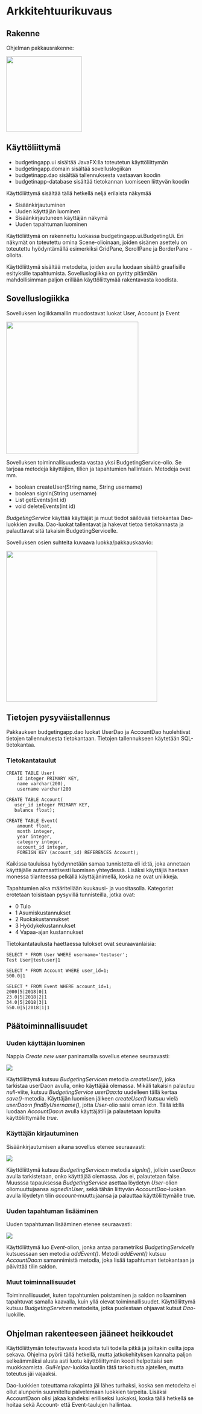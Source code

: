 <h1>Arkkitehtuurikuvaus</h1>

<h2>Rakenne</h2>

Ohjelman pakkausrakenne:

<img src="https://github.com/oonalampola/otm-harjoitustyo/blob/master/dokumentointi/kuvat/pakkauskaavio.png" width="200">
<h2>Käyttöliittymä</h2>

- budgetingapp.ui sisältää JavaFX:lla toteutetun käyttöliittymän
- budgetingapp.domain sisältää sovelluslogiikan
- budgetinapp.dao sisältää tallennuksesta vastaavan koodin
- budgetinapp-database sisältää tietokannan luomiseen liittyvän koodin

Käyttöliittymä sisältää tällä hetkellä neljä erilaista näkymää

- Sisäänkirjautuminen
- Uuden käyttäjän luominen
- Sisäänkirjautuneen käyttäjän näkymä
- Uuden tapahtuman luominen

Käyttöliittymä on rakennettu luokassa budgetingapp.ui.BudgetingUi. Eri näkymät on toteutettu omina Scene-olioinaan, joiden sisänen asettelu on toteutettu hyödyntämällä esimerkiksi GridPane, ScrollPane ja BorderPane -olioita. 

Käyttöliittymä sisältää metodeita, joiden avulla luodaan sisältö graafisille esityksille tapahtumista. Sovelluslogiikka on pyritty pitämään mahdollisimman paljon erillään käyttöliittymää rakentavasta koodista.

<h2>Sovelluslogiikka</h2>

Sovelluksen logiikkamallin muodostavat luokat User, Account ja Event

<img src="https://github.com/oonalampola/otm-harjoitustyo/blob/master/dokumentointi/kuvat/LUOKAT.png" width="350">

Sovelluksen toiminnallisuudesta vastaa yksi BudgetingService-olio. Se tarjoaa metodeja käyttäjien, tilien ja tapahtumien hallintaan. Metodeja ovat mm.

- boolean createUser(String name, String username)
- boolean signIn(String username)
- List getEvents(int id)
- void deleteEvents(int id)

_BudgetingService_ käyttää käyttäjät ja muut tiedot säilövää tietokantaa Dao-luokkien avulla. Dao-luokat tallentavat ja hakevat tietoa tietokannasta ja palauttavat sitä takaisin BudgetingServicelle.

Sovelluksen osien suhteita kuvaava luokka/pakkauskaavio:

<img src="https://github.com/oonalampola/otm-harjoitustyo/blob/master/dokumentointi/kuvat/pakkausluokkakaavo.png" width="400">

<h2>Tietojen pysyväistallennus</h2>

Pakkauksen budgetingapp.dao luokat UserDao ja AccountDao huolehtivat tietojen tallennuksesta tietokantaan. Tietojen tallennukseen käytetään SQL-tietokantaa. 

<h3>Tietokantataulut</h3>

```
CREATE TABLE User(
	id integer PRIMARY KEY, 
  	name varchar(200), 
  	username varchar(200
 ```
 
 ```
CREATE TABLE Account(
	user_id integer PRIMARY KEY, 
   	balance float);

```

```
CREATE TABLE Event(
  	amount float,
	month integer,
  	year integer,
	category integer, 
  	account_id integer, 
	FOREIGN KEY (account_id) REFERENCES Account);
```
Kaikissa tauluissa hyödynnetään samaa tunnistetta eli id:tä, joka annetaan käyttäjälle automaattisesti luomisen yhteydessä.
Lisäksi käyttäjiä haetaan monessa tilanteessa pelkällä käyttäjänimellä, koska ne ovat uniikkeja.

Tapahtumien aika määritellään kuukausi- ja vuositasolla. Kategoriat erotetaan toisistaan pysyvillä tunnisteilla, jotka ovat:
- 0 Tulo
- 1 Asumiskustannukset
- 2 Ruokakustannukset
- 3 Hyödykekustannukset
- 4 Vapaa-ajan kustannukset

Tietokantataulusta haettaessa tulokset ovat seuraavanlaisia:
```
SELECT * FROM User WHERE username='testuser';
Test User|testuser|1
```
```
SELECT * FROM Account WHERE user_id=1;
500.0|1
```
```
SELECT * FROM Event WHERE account_id=1;
2000|5|2018|0|1
23.0|5|2018|2|1
34.0|5|2018|3|1
550.0|5|2018|1|1
```

<h2>Päätoiminnallisuudet</h2>

<h3>Uuden käyttäjän luominen</h3>

Nappia _Create new user_ paninamalla sovellus etenee seuraavasti:

<img src="https://github.com/oonalampola/otm-harjoitustyo/blob/master/dokumentointi/kuvat/creating%20new%20user.png">

Käyttöliittymä kutsuu _BudgetingServicen_ metodia _createUser()_, joka tarkistaa userDaon avulla, onko käyttäjää olemassa. Mikäli takaisin palautuu _null_-viite, kutsuu _BudgetingService_ _userDao:ta_ uudelleen tällä kertaa _save()_-metodia. Käyttäjän luomisen jälkeen _createUser()_ kutsuu vielä _userDao:n_ _findByUsername()_, jotta _User_-olio saisi oman id:n. Tällä id:llä luodaan _AccountDao:n_ avulla käyttäjätili ja palautetaan lopulta käyttöliittymälle _true_.

<h3>Käyttäjän kirjautuminen</h3>

Sisäänkirjautumisen aikana sovellus etenee seuraavasti:

<img src="https://github.com/oonalampola/otm-harjoitustyo/blob/master/dokumentointi/kuvat/sekvenssikaavioSignIn.png">

Käyttöliittymä kutsuu _BudgetingService:n_ metodia _signIn()_, jolloin _userDao:n_ avulla tarkistetaan, onko käyttäjää olemassa. Jos ei, palautetaan false. Muusssa tapauksessa _BudgetingService_ asettaa löydetyn _User_-olion oliomuuttujaansa _signedInUser_, sekä tähän liittyvän _AccountDao_-luokan avulla löydetyn tilin _account_-muuttujaansa ja palauttaa käyttöliittymälle true.

<h3>Uuden tapahtuman lisääminen</h3>

Uuden tapahtuman lisääminen etenee seuraavasti:

<img src="https://github.com/oonalampola/otm-harjoitustyo/blob/master/dokumentointi/kuvat/adding%20new%20event.png">

Käyttöliittymä luo _Event_-olion, jonka antaa parametriksi _BudgetingServicelle_ kutsuessaan sen metodia _addEvent()_. Metodi _addEvent()_ kutsuu _AccountDao:n_ samannimistä metodia, joka lisää tapahtuman tietokantaan ja päivittää tilin saldon.

<h3>Muut toiminnallisuudet</h3>

Toiminnallisuudet, kuten tapahtumien poistaminen ja saldon nollaaminen tapahtuvat samalla kaavalla, kuin yllä olevat toiminnallisuudet. Käyttöliittymä kutsuu _BudgetingServicen_ metodeita, jotka puolestaan ohjaavat kutsut _Dao_-luokille.

<h2>Ohjelman rakenteeseen jääneet heikkoudet</h2>

Käyttöliittymän toteuttavasta koodista tuli todella pitkä ja joiltakin osilta jopa sekava. Ohjelma pyörii tällä hetkellä, mutta jatkokehityksen kannalta paljon selkeämmäksi alusta asti luotu käyttöliittymän koodi helpottaisi sen muokkaamista. _GuiHelper_-luokka luotiin tätä tarkoitusta ajatellen, mutta toteutus jäi vajaaksi.

Dao-luokkien toteuttama rakapinta jäi lähes turhaksi, koska sen metodeita ei ollut alunperin suunniteltu palvelemaan luokkien tarpeita. Lisäksi AccountDaon olisi jakaa kahdeksi erilliseksi luokaksi, koska tällä hetkellä se hoitaa sekä Account- että Event-taulujen hallintaa. 
